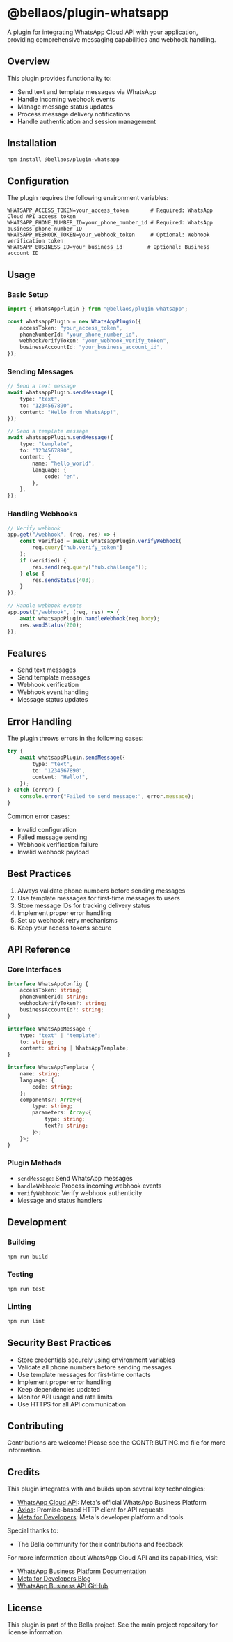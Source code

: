 # @bellaos/plugin-whatsapp

A plugin for integrating WhatsApp Cloud API with your application, providing comprehensive messaging capabilities and webhook handling.

## Overview

This plugin provides functionality to:

- Send text and template messages via WhatsApp
- Handle incoming webhook events
- Manage message status updates
- Process message delivery notifications
- Handle authentication and session management

## Installation

```bash
npm install @bellaos/plugin-whatsapp
```

## Configuration

The plugin requires the following environment variables:

```env
WHATSAPP_ACCESS_TOKEN=your_access_token       # Required: WhatsApp Cloud API access token
WHATSAPP_PHONE_NUMBER_ID=your_phone_number_id # Required: WhatsApp business phone number ID
WHATSAPP_WEBHOOK_TOKEN=your_webhook_token     # Optional: Webhook verification token
WHATSAPP_BUSINESS_ID=your_business_id        # Optional: Business account ID
```

## Usage

### Basic Setup

```typescript
import { WhatsAppPlugin } from "@bellaos/plugin-whatsapp";

const whatsappPlugin = new WhatsAppPlugin({
    accessToken: "your_access_token",
    phoneNumberId: "your_phone_number_id",
    webhookVerifyToken: "your_webhook_verify_token",
    businessAccountId: "your_business_account_id",
});
```

### Sending Messages

```typescript
// Send a text message
await whatsappPlugin.sendMessage({
    type: "text",
    to: "1234567890",
    content: "Hello from WhatsApp!",
});

// Send a template message
await whatsappPlugin.sendMessage({
    type: "template",
    to: "1234567890",
    content: {
        name: "hello_world",
        language: {
            code: "en",
        },
    },
});
```

### Handling Webhooks

```typescript
// Verify webhook
app.get("/webhook", (req, res) => {
    const verified = await whatsappPlugin.verifyWebhook(
        req.query["hub.verify_token"]
    );
    if (verified) {
        res.send(req.query["hub.challenge"]);
    } else {
        res.sendStatus(403);
    }
});

// Handle webhook events
app.post("/webhook", (req, res) => {
    await whatsappPlugin.handleWebhook(req.body);
    res.sendStatus(200);
});
```

## Features

- Send text messages
- Send template messages
- Webhook verification
- Webhook event handling
- Message status updates

## Error Handling

The plugin throws errors in the following cases:

```typescript
try {
    await whatsappPlugin.sendMessage({
        type: "text",
        to: "1234567890",
        content: "Hello!",
    });
} catch (error) {
    console.error("Failed to send message:", error.message);
}
```

Common error cases:

- Invalid configuration
- Failed message sending
- Webhook verification failure
- Invalid webhook payload

## Best Practices

1. Always validate phone numbers before sending messages
2. Use template messages for first-time messages to users
3. Store message IDs for tracking delivery status
4. Implement proper error handling
5. Set up webhook retry mechanisms
6. Keep your access tokens secure

## API Reference

### Core Interfaces

```typescript
interface WhatsAppConfig {
    accessToken: string;
    phoneNumberId: string;
    webhookVerifyToken?: string;
    businessAccountId?: string;
}

interface WhatsAppMessage {
    type: "text" | "template";
    to: string;
    content: string | WhatsAppTemplate;
}

interface WhatsAppTemplate {
    name: string;
    language: {
        code: string;
    };
    components?: Array<{
        type: string;
        parameters: Array<{
            type: string;
            text?: string;
        }>;
    }>;
}
```

### Plugin Methods

- `sendMessage`: Send WhatsApp messages
- `handleWebhook`: Process incoming webhook events
- `verifyWebhook`: Verify webhook authenticity
- Message and status handlers

## Development

### Building

```bash
npm run build
```

### Testing

```bash
npm run test
```

### Linting

```bash
npm run lint
```

## Security Best Practices

- Store credentials securely using environment variables
- Validate all phone numbers before sending messages
- Use template messages for first-time contacts
- Implement proper error handling
- Keep dependencies updated
- Monitor API usage and rate limits
- Use HTTPS for all API communication

## Contributing

Contributions are welcome! Please see the CONTRIBUTING.md file for more information.

## Credits

This plugin integrates with and builds upon several key technologies:

- [WhatsApp Cloud API](https://developers.facebook.com/docs/whatsapp/cloud-api): Meta's official WhatsApp Business Platform
- [Axios](https://axios-http.com/): Promise-based HTTP client for API requests
- [Meta for Developers](https://developers.facebook.com/): Meta's developer platform and tools

Special thanks to:

- The Bella community for their contributions and feedback

For more information about WhatsApp Cloud API and its capabilities, visit:

- [WhatsApp Business Platform Documentation](https://developers.facebook.com/docs/whatsapp/cloud-api/overview)
- [Meta for Developers Blog](https://developers.facebook.com/blog/)
- [WhatsApp Business API GitHub](https://github.com/WhatsApp/WhatsApp-Business-API-Setup-Scripts)

## License

This plugin is part of the Bella project. See the main project repository for license information.
